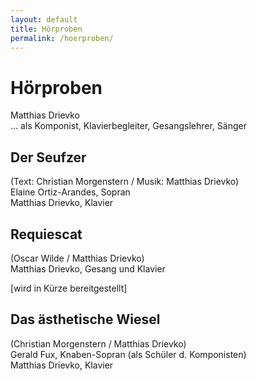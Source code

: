 ```yaml
---
layout: default
title: Hörproben
permalink: /hoerproben/
---
```


<script src="/scripts/audiojs/audio.min.js"></script>

<script>
  audiojs.events.ready(function() {
    var as = audiojs.createAll();
  });
</script>


Hörproben
=========


Matthias Drievko  
... als Komponist, Klavierbegleiter, Gesangslehrer, Sänger

Der Seufzer
-----------

(Text: Christian Morgenstern / Musik: Matthias Drievko)  
Elaine Ortiz-Arandes, Sopran  
Matthias Drievko, Klavier

<audio src="/assets/seufzer.mp3" preload="none">Der Seufzer</audio>


Requiescat
----------

(Oscar Wilde / Matthias Drievko)  
Matthias Drievko, Gesang und Klavier

[wird in Kürze bereitgestellt]


Das ästhetische Wiesel
----------------------

(Christian Morgenstern /  Matthias Drievko)  
Gerald Fux, Knaben-Sopran (als Schüler d. Komponisten)  
Matthias Drievko, Klavier

<audio src="/assets/wiesel.mp3" preload="none">Das ästhetische Wiesel</audio>
